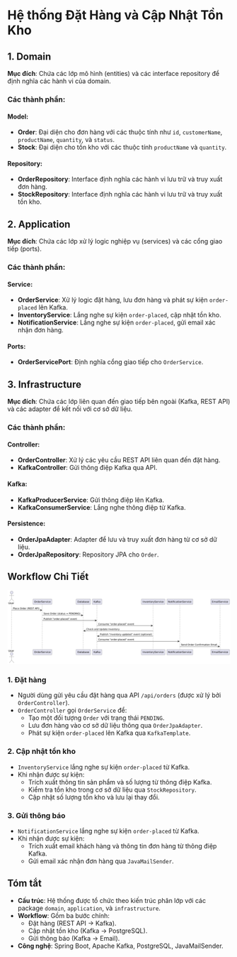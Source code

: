 # Hệ thống Đặt Hàng và Cập Nhật Tồn Kho

## 1. Domain
**Mục đích**: Chứa các lớp mô hình (entities) và các interface repository để định nghĩa các hành vi của domain.

### Các thành phần:
#### Model:
- **Order**: Đại diện cho đơn hàng với các thuộc tính như `id`, `customerName`, `productName`, `quantity`, và `status`.
- **Stock**: Đại diện cho tồn kho với các thuộc tính `productName` và `quantity`.

#### Repository:
- **OrderRepository**: Interface định nghĩa các hành vi lưu trữ và truy xuất đơn hàng.
- **StockRepository**: Interface định nghĩa các hành vi lưu trữ và truy xuất tồn kho.

## 2. Application
**Mục đích**: Chứa các lớp xử lý logic nghiệp vụ (services) và các cổng giao tiếp (ports).

### Các thành phần:
#### Service:
- **OrderService**: Xử lý logic đặt hàng, lưu đơn hàng và phát sự kiện `order-placed` lên Kafka.
- **InventoryService**: Lắng nghe sự kiện `order-placed`, cập nhật tồn kho.
- **NotificationService**: Lắng nghe sự kiện `order-placed`, gửi email xác nhận đơn hàng.

#### Ports:
- **OrderServicePort**: Định nghĩa cổng giao tiếp cho `OrderService`.

## 3. Infrastructure
**Mục đích**: Chứa các lớp liên quan đến giao tiếp bên ngoài (Kafka, REST API) và các adapter để kết nối với cơ sở dữ liệu.

### Các thành phần:
#### Controller:
- **OrderController**: Xử lý các yêu cầu REST API liên quan đến đặt hàng.
- **KafkaController**: Gửi thông điệp Kafka qua API.

#### Kafka:
- **KafkaProducerService**: Gửi thông điệp lên Kafka.
- **KafkaConsumerService**: Lắng nghe thông điệp từ Kafka.

#### Persistence:
- **OrderJpaAdapter**: Adapter để lưu và truy xuất đơn hàng từ cơ sở dữ liệu.
- **OrderJpaRepository**: Repository JPA cho `Order`.

## Workflow Chi Tiết
![System Architecture Diagram](./src/main/resources/images/work-flow.png)
### 1. Đặt hàng
- Người dùng gửi yêu cầu đặt hàng qua API `/api/orders` (được xử lý bởi `OrderController`).
- `OrderController` gọi `OrderService` để:
  - Tạo một đối tượng `Order` với trạng thái `PENDING`.
  - Lưu đơn hàng vào cơ sở dữ liệu thông qua `OrderJpaAdapter`.
  - Phát sự kiện `order-placed` lên Kafka qua `KafkaTemplate`.

### 2. Cập nhật tồn kho
- `InventoryService` lắng nghe sự kiện `order-placed` từ Kafka.
- Khi nhận được sự kiện:
  - Trích xuất thông tin sản phẩm và số lượng từ thông điệp Kafka.
  - Kiểm tra tồn kho trong cơ sở dữ liệu qua `StockRepository`.
  - Cập nhật số lượng tồn kho và lưu lại thay đổi.

### 3. Gửi thông báo
- `NotificationService` lắng nghe sự kiện `order-placed` từ Kafka.
- Khi nhận được sự kiện:
  - Trích xuất email khách hàng và thông tin đơn hàng từ thông điệp Kafka.
  - Gửi email xác nhận đơn hàng qua `JavaMailSender`.

## Tóm tắt
- **Cấu trúc**: Hệ thống được tổ chức theo kiến trúc phân lớp với các package `domain`, `application`, và `infrastructure`.
- **Workflow**: Gồm ba bước chính:
  - Đặt hàng (REST API -> Kafka).
  - Cập nhật tồn kho (Kafka -> PostgreSQL).
  - Gửi thông báo (Kafka -> Email).
- **Công nghệ**: Spring Boot, Apache Kafka, PostgreSQL, JavaMailSender.
